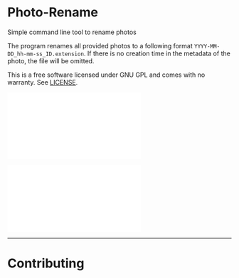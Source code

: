 # Photo-Rename

Simple command line tool to rename photos

The program renames all provided photos to a following format `YYYY-MM-DD_hh-mm-ss_ID.extension`. If there is no creation time in the metadata of the photo, the file will be omitted.

This is a free software licensed under GNU GPL and comes with no warranty. See [LICENSE](./LICENSE).

![Usage](./docs/usage.md)

![Instalation](./docs/instalation.md)

---

# Contributing


